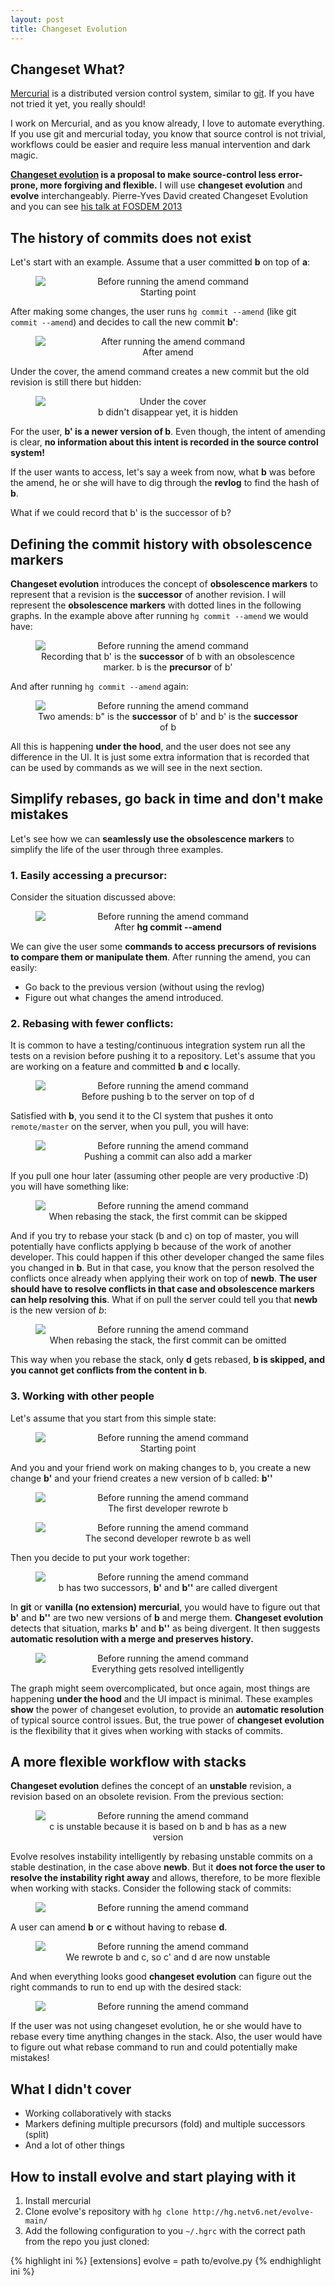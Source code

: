 ```yaml
---
layout: post
title: Changeset Evolution
---
```

## Changeset What?

[Mercurial](https://mercurial-scm.com) is a distributed version control system, similar to [git](https://git-scm.com/).
If you have not tried it yet, you really should!


I work on Mercurial, and as you know already, I love to automate everything.
If you use git and mercurial today, you know that source control is not trivial, 
 workflows could be easier and require less manual intervention and dark magic. 


**[Changeset evolution](https://www.mercurial-scm.org/wiki/ChangesetEvolution) is a proposal to make 
source-control less error-prone, more forgiving and flexible.**
I will use **changeset evolution** and **evolve** interchangeably.
Pierre-Yves David created Changeset Evolution and you can see [his talk
at FOSDEM 2013](https://air.mozilla.org/changesets-evolution-with-mercurial/)


## The history of commits does not exist

Let's start with an example. Assume that a user committed **b** on top of **a**: 

<figure style="text-align:center">
<img style="display: block; margin: 0 auto" alt="Before running the amend command" src ="/assets/evolve/amend1.dot.svg" />
<figcaption>Starting point</figcaption>
</figure>

After making some changes, the user runs `hg commit --amend` (like git `commit --amend`) and decides to call the new commit **b'**:

<figure style="text-align:center">
<img style="display: block; margin: 0 auto" alt="After running the amend command" src ="/assets/evolve/amend2.dot.svg" />
<figcaption>After amend</figcaption>
</figure>

Under the cover, the amend command creates a new commit but the old revision is still there but hidden:

<figure style="text-align:center">
<img style="display: block; margin: 0 auto" alt="Under the cover" src ="/assets/evolve/amend3.dot.svg" />
<figcaption>b didn't disappear yet, it is hidden</figcaption>
</figure>


For the user, **b' is a newer version of b**.
Even though, the intent of amending is clear, **no information about this intent is recorded in the source control system!**

If the user wants to access, let's say a week from now, what **b** was before the amend, he or she will have to dig through the **revlog** to find the hash of **b**.

What if we could record that b' is the successor of b?

## Defining the commit history with obsolescence markers

**Changeset evolution** introduces the concept of **obsolescence markers** to represent that a revision is the **successor** of another revision.
I will represent the **obsolescence markers** with dotted lines in the following graphs.
In the example above after running `hg commit --amend` we would have:

<figure style="text-align:center">
<img style="display: block; margin: 0 auto" alt="Before running the amend command" src ="/assets/evolve/amend4.dot.svg" />
<figcaption>Recording that b' is the <b>successor</b> of b with an obsolescence marker. b is the <b>precursor</b> of b'</figcaption>
</figure>

And after running `hg commit --amend` again:

<figure style="text-align:center">
<img style="display: block; margin: 0 auto" alt="Before running the amend command" src ="/assets/evolve/amend5.dot.svg" />
<figcaption>Two amends: b" is the <b>successor</b> of b' and b' is the <b>successor</b> of b</figcaption>
</figure>

All this is happening **under the hood**, and the user does not see any difference in the UI.
It is just some extra information that is recorded that can be used by commands as we will see in the next section.


## Simplify rebases, go back in time and don't make mistakes

Let's see how we can **seamlessly use the obsolescence markers** to simplify the life of the user through three examples.

### 1. Easily accessing a precursor:

Consider the situation discussed above:
<figure style="text-align:center">
<img style="display: block; margin: 0 auto" alt="Before running the amend command" src ="/assets/evolve/amend4.dot.svg" />
<figcaption>After <b>hg commit --amend</b></figcaption>
</figure>

We can give the user some **commands to access precursors of revisions to compare them or manipulate them**.
After running the amend, you can easily:
- Go back to the previous version (without using the revlog)
- Figure out what changes the amend introduced.

### 2. Rebasing with fewer conflicts:

It is common to have a testing/continuous integration system run all the tests on a revision before pushing it
to a repository. Let's assume that you are working on a feature and committed **b** and **c** locally.

<figure style="text-align:center">
<img style="display: block; margin: 0 auto" alt="Before running the amend command" src ="/assets/evolve/push1.dot.svg" />
<figcaption>Before pushing b to the server on top of d</figcaption>
</figure>

Satisfied with **b**, you send it to the CI system that pushes it onto `remote/master` on the server, when you pull, you will have:

<figure style="text-align:center">
<img style="display: block; margin: 0 auto" alt="Before running the amend command" src ="/assets/evolve/push2.dot.svg" />
<figcaption>Pushing a commit can also add a marker</figcaption>
</figure>

If you pull one hour later (assuming other people are very productive :D) you will have something like:

<figure style="text-align:center">
<img style="display: block; margin: 0 auto" alt="Before running the amend command" src ="/assets/evolve/push3.dot.svg" />
<figcaption>When rebasing the stack, the first commit can be skipped</figcaption>
</figure>

And if you try to rebase your stack (b and c) on top of master, you will potentially have conflicts applying b because of the work of another developer.
This could happen if this other developer changed the same files you changed in **b**.
But in that case, you know that the person resolved the conflicts once already when applying their work on top of **newb**.
**The user should have to resolve conflicts in that case and obsolescence markers can help resolving this**.
What if on pull the server could tell you that **newb** is the new version of *b*:

<figure style="text-align:center">
<img style="display: block; margin: 0 auto" alt="Before running the amend command" src ="/assets/evolve/push4.dot.svg" />
<figcaption>When rebasing the stack, the first commit can be omitted</figcaption>
</figure>

This way when you rebase the stack, only **d** gets rebased, **b is skipped, and you cannot get conflicts from the content in b**.

### 3. Working with other people

Let's assume that you start from this simple state:
<figure style="text-align:center">
<img style="display: block; margin: 0 auto" alt="Before running the amend command" src ="/assets/evolve/amend1.dot.svg" />
<figcaption>Starting point</figcaption>
</figure>

And you and your friend work on making changes to b, you create a new change **b'** and your friend creates a new version of b called: **b''**

<figure style="text-align:center">
<img style="display: block; margin: 0 auto" alt="Before running the amend command" src ="/assets/evolve/amend4.dot.svg" />
<figcaption>The first developer rewrote b</figcaption>
</figure>

<figure style="text-align:center">
<img style="display: block; margin: 0 auto" alt="Before running the amend command" src ="/assets/evolve/amend6.dot.svg" />
<figcaption>The second developer rewrote b as well</figcaption>
</figure>

Then you decide to put your work together:

<figure style="text-align:center">
<img style="display: block; margin: 0 auto" alt="Before running the amend command" src ="/assets/evolve/amend7.dot.svg" />
<figcaption>b has two successors, <b>b'</b> and <b>b''</b> are called divergent</figcaption>
</figure>

In **git** or **vanilla (no extension) mercurial**, you would have to figure out that **b'** and **b''** are two new versions of **b** and merge them.
**Changeset evolution** detects that situation, marks **b'** and **b''** as being divergent.
It then suggests **automatic resolution with a merge and preserves history.**


<figure style="text-align:center">
<img style="display: block; margin: 0 auto" alt="Before running the amend command" src ="/assets/evolve/amend8.dot.svg" />
<figcaption>Everything gets resolved intelligently</figcaption>
</figure>

The graph might seem overcomplicated, but once again, most things are happening **under the hood** and the UI impact is minimal.
These examples **show** the power of changeset evolution, to provide an **automatic resolution** of typical source control issues.
But, the true power of **changeset evolution** is the flexibility that it gives when working with stacks of commits.

## A more flexible workflow with stacks

**Changeset evolution** defines the concept of an **unstable** revision, a revision based on an obsolete revision.
From the previous section:

<figure style="text-align:center">
<img style="display: block; margin: 0 auto" alt="Before running the amend command" src ="/assets/evolve/push4.dot.svg" />
<figcaption>c is unstable because it is based on b and b has as a new version</figcaption>
</figure>

Evolve resolves instability intelligently by rebasing unstable commits on a stable destination, in the case above **newb**.
But it **does not force the user to resolve the instability right away** and allows, therefore, to be more flexible when working with stacks.
Consider the following stack of commits:

<figure style="text-align:center">
<img style="display: block; margin: 0 auto" alt="Before running the amend command" src ="/assets/evolve/stack1.dot.svg" />
</figure>

A user can amend **b** or **c** without having to rebase **d**.

<figure style="text-align:center">
<img style="display: block; margin: 0 auto" alt="Before running the amend command" src ="/assets/evolve/stack2.dot.svg" />
<figcaption>We rewrote b and c, so c' and d are now unstable</figcaption>
</figure>

And when everything looks good **changeset evolution** can figure out the right commands to run to end up with the desired stack:

<figure style="text-align:center">
<img style="display: block; margin: 0 auto" alt="Before running the amend command" src ="/assets/evolve/stack3.dot.svg" />
</figure>

If the user was not using changeset evolution, he or she would have to rebase every time anything changes in the stack.
Also, the user would have to figure out what rebase command to run and could potentially make mistakes!

## What I didn't cover

- Working collaboratively with stacks
- Markers defining multiple precursors (fold) and multiple successors (split)
- And a lot of other things

## How to install evolve and start playing with it

1. Install mercurial
2. Clone evolve's repository with `hg clone http://hg.netv6.net/evolve-main/`
3. Add the following configuration to you `~/.hgrc` with the correct path from
the repo you just cloned:

{% highlight ini %}
[extensions]
evolve = path to/evolve.py
{% endhighlight ini %}
